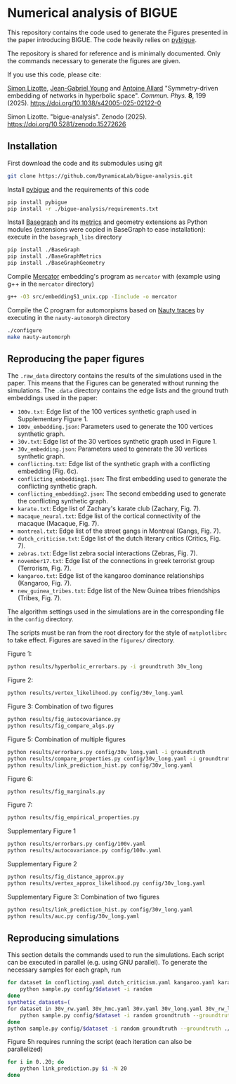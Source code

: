 # Numerical analysis of BIGUE

This repository contains the code used to generate the Figures presented in the paper introducing BIGUE. The code heavily relies on [pybigue].

The repository is shared for reference and is minimally documented. Only the commands necessary to generate the figures are given.

If you use this code, please cite:

[Simon Lizotte](https://siliz4.github.io), [Jean-Gabriel Young](https://jgyoung.ca) and [Antoine Allard](https://antoineallard.github.io)
"Symmetry-driven embedding of networks in hyperbolic space". _Commun. Phys._ __8__, 199 (2025).
https://doi.org/10.1038/s42005-025-02122-0

Simon Lizotte. "bigue-analysis". Zenodo (2025). https://doi.org/10.5281/zenodo.15272626

## Installation

First download the code and its submodules using git
```sh
git clone https://github.com/DynamicaLab/bigue-analysis.git
```
Install [pybigue] and the requirements of this code
```sh
pip install pybigue
pip install -r ./bigue-analysis/requirements.txt
```
Install [Basegraph](https://github.com/BaseGraph/BaseGraph.git) and its [metrics](https://github.com/BaseGraph/BaseGraphMetrics) and geometry extensions as Python modules (extensions were copied in BaseGraph to ease installation): execute in the `basegraph_libs` directory
```sh
pip install ./BaseGraph
pip install ./BaseGraphMetrics
pip install ./BaseGraphGeometry
```

Compile [Mercator](https://github.com/networkgeometry/mercator) embedding's program as `mercator` with (example using g++ in the `mercator` directory)
```sh
g++ -O3 src/embeddingS1_unix.cpp -Iinclude -o mercator
```

Compile the C program for automorpisms based on [Nauty traces](https://doi.org/10.1016/j.jsc.2013.09.003) by executing in the `nauty-automorph` directory
```sh
./configure
make nauty-automorph
```

## Reproducing the paper figures

The `.raw_data` directory contains the results of the simulations used in the paper.
This means that the Figures can be generated without running the simulations.
The `.data` directory contains the edge lists and the ground truth embeddings used in the paper:

- `100v.txt`: Edge list of the 100 vertices synthetic graph used in Supplementary Figure 1.
- `100v_embedding.json`: Parameters used to generate the 100 vertices synthetic graph.
- `30v.txt`: Edge list of the 30 vertices synthetic graph used in Figure 1.
- `30v_embedding.json`: Parameters used to generate the 30 vertices synthetic graph.
- `conflicting.txt`: Edge list of the synthetic graph with a conflicting embedding (Fig. 6c).
- `conflicting_embedding1.json`: The first embedding used to generate the conflicting synthetic graph.
- `conflicting_embedding2.json`: The second embedding used to generate the conflicting synthetic graph.
- `karate.txt`: Edge list of Zachary's karate club (Zachary, Fig. 7).
- `macaque_neural.txt`: Edge list of the cortical connectivity of the macaque (Macaque, Fig. 7).
- `montreal.txt`: Edge list of the street gangs in Montreal (Gangs, Fig. 7).
- `dutch_criticism.txt`: Edge list of the dutch literary critics (Critics, Fig. 7).
- `zebras.txt`: Edge list zebra social interactions (Zebras, Fig. 7).
- `november17.txt`: Edge list of the connections in greek terrorist group (Terrorism, Fig. 7).
- `kangaroo.txt`: Edge list of the kangaroo dominance relationships (Kangaroo, Fig. 7).
- `new_guinea_tribes.txt`: Edge list of the New Guinea tribes friendships (Tribes, Fig. 7).

The algorithm settings used in the simulations are in the corresponding file in the `config` directory.

The scripts must be ran from the root directory for the style of `matplotlibrc` to take effect.
Figures are saved in the `figures/` directory.

Figure 1:
```sh
python results/hyperbolic_errorbars.py -i groundtruth 30v_long
```

Figure 2:
```sh
python results/vertex_likelihood.py config/30v_long.yaml
```

Figure 3: Combination of two figures
```sh
python results/fig_autocovariance.py
python results/fig_compare_algs.py
```

Figure 5: Combination of multiple figures
```sh
python results/errorbars.py config/30v_long.yaml -i groundtruth
python results/compare_properties.py config/30v_long.yaml -i groundtruth
python results/link_prediction_hist.py config/30v_long.yaml
```

Figure 6:
```sh
python results/fig_marginals.py
```

Figure 7:
```sh
python results/fig_empirical_properties.py
```

Supplementary Figure 1
```sh
python results/errorbars.py config/100v.yaml
python results/autocovariance.py config/100v.yaml
```

Supplementary Figure 2
```sh
python results/fig_distance_approx.py
python results/vertex_approx_likelihood.py config/30v_long.yaml
```

Supplementary Figure 3: Combination of two figures
```sh
python results/link_prediction_hist.py config/30v_long.yaml
python results/auc.py config/30v_long.yaml
```

## Reproducing simulations

This section details the commands used to run the simulations.
Each script can be executed in parallel (e.g. using GNU parallel). To generate the necessary samples for each graph, run
```sh
for dataset in conflicting.yaml dutch_criticism.yaml kangaroo.yaml karate.yaml macaque_neural.yaml montreal.yaml new_guinea_tribes.yaml november17.yaml zebras.yaml; do
    python sample.py config/$dataset -i random
done
synthetic_datasets=(
for dataset in 30v_rw.yaml 30v_hmc.yaml 30v.yaml 30v_long.yaml 30v_rw_long.yaml); do
    python sample.py config/$dataset -i random groundtruth --groundtruth ./.data/30v.txt ./.data/30v_embedding.json
done
python sample.py config/$dataset -i random groundtruth --groundtruth ./.data/100v.txt ./.data/100v_embedding.json
```
Figure 5h requires running the script (each iteration can also be parallelized)
```sh
for i in 0..20; do
    python link_prediction.py $i -N 20
done
```

[pybigue]: https://github.com/DynamicaLab/bigue

